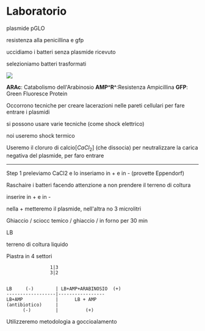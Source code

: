 # Laboratorio

plasmide pGLO

resistenza alla penicillina e gfp

uccidiamo i batteri senza plasmide ricevuto

selezioniamo batteri trasformati

![](https://i.imgur.com/jjYCS12.jpg)


**ARAc**: Catabolismo dell'Arabinosio
**AMP^R^**:Resistenza Ampicillina
**GFP**: Green Fluoresce Protein


Occorrono tecniche per creare lacerazioni nelle pareti cellulari per fare entrare i plasmidi

si possono usare varie tecniche (come shock elettrico)

noi useremo shock termico

Useremo il cloruro di calcio[$CaCl_2$] (che dissocia) per neutralizzare la carica negativa del plasmide, per faro entrare

---

Step 1
preleviamo CaCl2 e lo inseriamo in + e in - (provette Eppendorf)

Raschaire i batteri facendo attenzione a non prendere il terreno di coltura 

inserire in + e in -

nella + metteremo il plasmide, nell'altra no
3 microlitri

Ghiaccio / sciocc temico / ghiaccio / in forno per 30 min


LB

terreno di coltura liquido

Piastra in 4 settori

					1|3
					3|2


	LB     (-)        | LB+AMP+ARABINOSIO  (+)
	------------------|-----------------
	LB+AMP            |      LB + AMP
	(antibiotico)     | 
	      (-)         |          (+)



Utilizzeremo metodologia a goccioalamento


<!--stackedit_data:
eyJoaXN0b3J5IjpbMTMyOTQyMTIzMSwtNTc2OTQ4MzcyLDE4Nz
Q1NDc3OTIsODI0ODc1Nzk5LDk2OTY1MTk3MCwtMTAzMzI3OTQx
NF19
-->